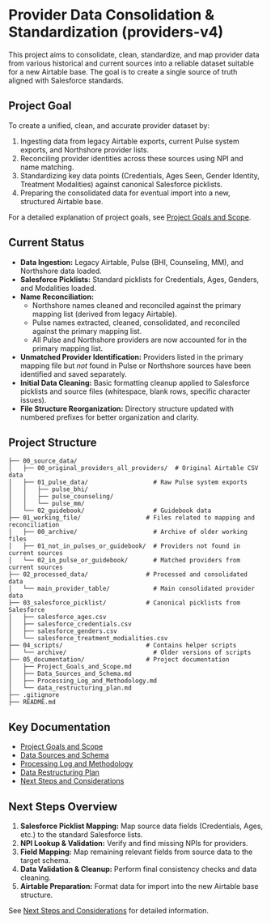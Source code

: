 # Provider Data Consolidation & Standardization (providers-v4)

This project aims to consolidate, clean, standardize, and map provider data from various historical and current sources into a reliable dataset suitable for a new Airtable base. The goal is to create a single source of truth aligned with Salesforce standards.

## Project Goal

To create a unified, clean, and accurate provider dataset by:
1.  Ingesting data from legacy Airtable exports, current Pulse system exports, and Northshore provider lists.
2.  Reconciling provider identities across these sources using NPI and name matching.
3.  Standardizing key data points (Credentials, Ages Seen, Gender Identity, Treatment Modalities) against canonical Salesforce picklists.
4.  Preparing the consolidated data for eventual import into a new, structured Airtable base.

For a detailed explanation of project goals, see [Project Goals and Scope](./05_documentation/Project_Goals_and_Scope.md).

## Current Status

*   **Data Ingestion:** Legacy Airtable, Pulse (BHI, Counseling, MM), and Northshore data loaded.
*   **Salesforce Picklists:** Standard picklists for Credentials, Ages, Genders, and Modalities loaded.
*   **Name Reconciliation:**
    *   Northshore names cleaned and reconciled against the primary mapping list (derived from legacy Airtable).
    *   Pulse names extracted, cleaned, consolidated, and reconciled against the primary mapping list.
    *   All Pulse and Northshore providers are now accounted for in the primary mapping list.
*   **Unmatched Provider Identification:** Providers listed in the primary mapping file but *not* found in Pulse or Northshore sources have been identified and saved separately.
*   **Initial Data Cleaning:** Basic formatting cleanup applied to Salesforce picklists and source files (whitespace, blank rows, specific character issues).
*   **File Structure Reorganization:** Directory structure updated with numbered prefixes for better organization and clarity.

## Project Structure

```
├── 00_source_data/
│   ├── 00_original_providers_all_providers/  # Original Airtable CSV data
│   ├── 01_pulse_data/                  # Raw Pulse system exports
│   │   ├── pulse_bhi/
│   │   ├── pulse_counseling/
│   │   └── pulse_mm/
│   └── 02_guidebook/                   # Guidebook data
├── 01_working_file/                  # Files related to mapping and reconciliation
│   ├── 00_archive/                     # Archive of older working files
│   ├── 01_not_in_pulses_or_guidebook/  # Providers not found in current sources
│   └── 02_in_pulse_or_guidebook/       # Matched providers from current sources
├── 02_processed_data/                # Processed and consolidated data
│   └── main_provider_table/            # Main consolidated provider data
├── 03_salesforce_picklist/           # Canonical picklists from Salesforce
│   ├── salesforce_ages.csv
│   ├── salesforce_credentials.csv
│   ├── salesforce_genders.csv
│   └── salesforce_treatment_modialities.csv
├── 04_scripts/                       # Contains helper scripts
│   └── archive/                        # Older versions of scripts
├── 05_documentation/                 # Project documentation
│   ├── Project_Goals_and_Scope.md
│   ├── Data_Sources_and_Schema.md
│   ├── Processing_Log_and_Methodology.md
│   └── data_restructuring_plan.md
├── .gitignore
├── README.md
```

## Key Documentation

*   [Project Goals and Scope](./05_documentation/Project_Goals_and_Scope.md)
*   [Data Sources and Schema](./05_documentation/Data_Sources_and_Schema.md)
*   [Processing Log and Methodology](./05_documentation/Processing_Log_and_Methodology.md)
*   [Data Restructuring Plan](./05_documentation/data_restructuring_plan.md)
*   [Next Steps and Considerations](./05_documentation/Next_Steps_and_Considerations.md)

## Next Steps Overview

1.  **Salesforce Picklist Mapping:** Map source data fields (Credentials, Ages, etc.) to the standard Salesforce lists.
2.  **NPI Lookup & Validation:** Verify and find missing NPIs for providers.
3.  **Field Mapping:** Map remaining relevant fields from source data to the target schema.
4.  **Data Validation & Cleanup:** Perform final consistency checks and data cleaning.
5.  **Airtable Preparation:** Format data for import into the new Airtable base structure.

See [Next Steps and Considerations](./05_documentation/Next_Steps_and_Considerations.md) for detailed information. 